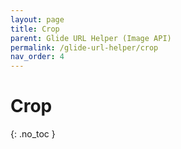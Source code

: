 ```yaml
---
layout: page
title: Crop
parent: Glide URL Helper (Image API)
permalink: /glide-url-helper/crop
nav_order: 4
---
```

# Crop
{: .no_toc }
